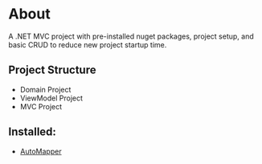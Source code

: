 # About

A .NET MVC project with pre-installed nuget packages, project setup, and basic CRUD to reduce new project startup time.


## Project Structure

- Domain Project
- ViewModel Project
- MVC Project


## Installed:

- [AutoMapper](https://www.nuget.org/packages/AutoMapper/)